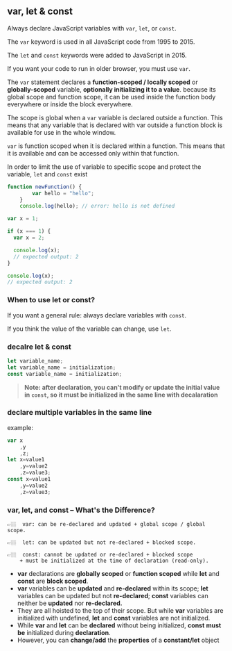 ## var, let & const 
Always declare JavaScript variables with `var`, `let`, or `const`.

The `var` keyword is used in all JavaScript code from 1995 to 2015.

The `let` and `const` keywords were added to JavaScript in 2015.

If you want your code to run in older browser, you must use `var`.

The `var` statement declares a **function-scoped / locally scoped** or **globally-scoped** variable, **optionally initializing it to a value**.
because its global scope and function scope, it can be used inside the function body everywhere or inside the block everywhere.

The scope is global when a `var` variable is declared outside a function. This means that any variable that is declared with var outside a function block is available for use in the whole window.

`var` is function scoped when it is declared within a function. This means that it is available and can be accessed only within that function.

In order to limit the use of variable to specific scope and protect the variable, `let` and `const` exist

```js
function newFunction() {
        var hello = "hello";
    }
    console.log(hello); // error: hello is not defined
```
```js
var x = 1;

if (x === 1) {
  var x = 2;

  console.log(x);
  // expected output: 2
}

console.log(x);
// expected output: 2

```

### When to use let or const?
If you want a general rule: always declare variables with `const`.

If you think the value of the variable can change, use `let`.

### decalre let & const 
```js
let variable_name;
let variable_name = initialization;
const variable_name = initialization;
```

> **Note: after declaration, you can't modify or update the initial value in `const`, so it must be initialized in the same line with decalaration** 

### declare multiple variables in the same line
example:
```js
var x
    ,y
    ,z;
let x=value1
    ,y=value2
    ,z=value3;
const x=value1
    ,y=value2
    ,z=value3;
```

### var, let, and const – What's the Difference?
```
👉🏼  var: can be re-declared and updated + global scope / global scope.
```
```
👉🏼  let: can be updated but not re-declared + blocked scope.
```
```
👉🏼  const: cannot be updated or re-declared + blocked scope 
    + must be initialized at the time of declaration (read-only).
```

- **var** declarations are **globally scoped** or **function scoped** while **let** and **const** are **block scoped**.
- **var** variables can be **updated** and **re-declared** within its scope;  **let** variables can be updated but not **re-declared**;   **const** variables can neither be **updated** nor **re-declared.**
- They are all hoisted to the top of their scope. But while **var** variables are initialized with undefined, **let** and **const** variables are not initialized.
- While **var** and **let** can be **declared** without being initialized,  **const** **must be** initialized during **declaration**.
- However, you can **change/add** the **properties** of a **constant/let** object
